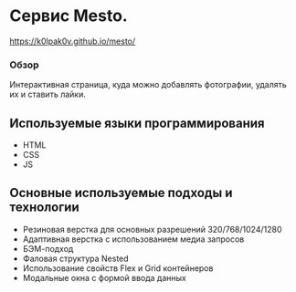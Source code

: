 # Cервис Mesto.

https://k0lpak0v.github.io/mesto/


### Обзор
Интерактивная страница, куда можно добавлять фотографии, удалять их и ставить лайки.

## Используемые языки программирования
* HTML
* CSS
* JS
## Основные используемые подходы и технологии
* Резиновая верстка для основных разрешений 320/768/1024/1280
* Адаптивная верстка с использованием медиа запросов
* БЭМ-подход
* Фаловая структура Nested
* Использование свойств Flex и Grid контейнеров
* Модальные окна с формой ввода данных
